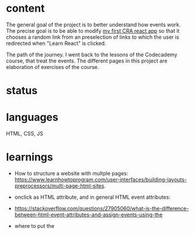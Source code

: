 # content

The general goal of the project is to better understand how events work.
The precise goal is to be able to modify [my first CRA react app](https://github.com/552020/hello-react) so that it chooses a random link from an preselection of links to which the user is redirected when "Learn React" is clicked.

The path of the journey. I went back to the lessons of the Codecademy course, that treat the events.
The different pages in this project are elaboration of exercises of the course.

# status

# languages

HTML, CSS, JS

# learnings

- How to structure a website with multple pages: https://www.learnhowtoprogram.com/user-interfaces/building-layouts-preprocessors/multi-page-html-sites.

- onclick as HTML attribute, and in general HTML event attributes:
- https://stackoverflow.com/questions/27905060/what-is-the-difference-between-html-event-attributes-and-assign-events-using-the

- where to put the <script> tag in your HTML: https://www.digitalocean.com/community/tutorials/how-to-add-javascript-to-html

# style

- https://www.1001fonts.com/fraktur-fonts.html

# events

Collection of event attributes: https://www.tutorialrepublic.com/html-reference/html5-event-attributes.php

